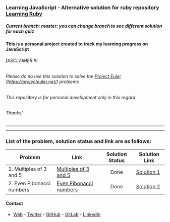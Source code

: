 ### Learning JavaScript - Alternative solution for ruby repository [Learning Ruby](https://github.com/bolah2009/learning-ruby)

##### *Current branch: master: you can change branch to see different solution for each quiz* 

#### This is a personal project created to track my learning progress on JavaScript

###### DISCLAIMER !!!
###### Please do no use this solution to solve the [Project Euler](https://projecteuler.net/) (https://projecteuler.net/) problems
###### This repository is for personal development only in this regard
###### Thanks!
*****************
*****************
### List of the problem, solution status and link are as follows:
| Problem | Link | Solution Status | Solution Link|
|------------ | ------------- | :-------------: | -------------|
|1. Multiples of 3 and 5 |[Multiples of 3 and 5](https://projecteuler.net/problem=1)|Done|[Solution 1](/project_euler_1.js)|
|2. Even Fibonacci numbers |[Even Fibonacci numbers](https://projecteuler.net/problem=2)|Done|[Solution 2](/project_euler_2.js)|


#### Contact
* [Web](https://bolabuari.com/) - [Twitter](https://twitter.com/bolah2009) - [GitHub](https://github.com/bolah2009/) - [GitLab](https://gitlab.com/bolah2009/) - [LinkedIn](https://www.linkedin.com/in/bolah2009/)
